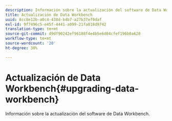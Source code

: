 ```yaml
---
description: Información sobre la actualización del software de Data Workbench.
title: Actualización de Data Workbench
uuid: 8cc8e12b-a0c4-438d-b4b7-a27b37ef9daf
exl-id: 9f7496c5-e45f-4441-a099-21fa018d9742
translation-type: tm+mt
source-git-commit: d9df90242ef96188f4e4b5e6d04cfef196b0a628
workflow-type: tm+mt
source-wordcount: '20'
ht-degree: 30%

---
```


# Actualización de Data Workbench{#upgrading-data-workbench}

Información sobre la actualización del software de Data Workbench.

